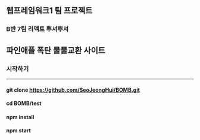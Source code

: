 ## 웹프레임워크1 팀 프로젝트

### B반 7팀 리액트 뿌셔뿌셔





## 파인애플 폭탄 물물교환 사이트

### 시작하기

---------

#### git clone https://github.com/SeoJeongHui/BOMB.git

#### cd BOMB/test

#### npm install

#### npm start

